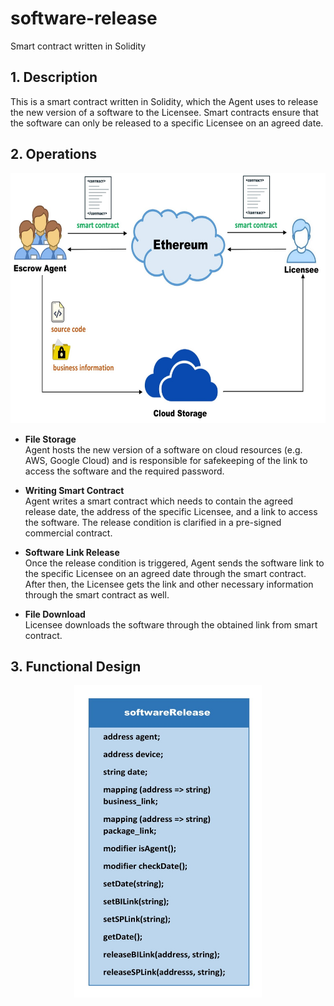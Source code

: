 # software-release
Smart contract written in Solidity 

## 1. Description
This is a smart contract written in Solidity, which the Agent uses to release the new version of a software to the Licensee. Smart contracts ensure that the software can only be released to a specific Licensee on an agreed date.

## 2. Operations
<div align=center><img width="600" height="400" src="https://github.com/zhilin963/software-release/blob/main/IMG/release2licensee.jpg" />  </div>

* **File Storage**  
Agent hosts the new version of a software on cloud resources (e.g. AWS, Google Cloud) and is responsible for safekeeping of the link to access the software and the required password.  

* **Writing Smart Contract**  
Agent writes a smart contract which needs to contain the agreed release date, the address of the specific Licensee, and a link to access the software. The release condition is clarified in a pre-signed commercial contract.  

* **Software Link Release**  
Once the release condition is triggered, Agent sends the software link to the specific Licensee on an agreed date through the smart contract. After then, the Licensee gets the link and other necessary information through the smart contract as well.  

* **File Download**  
Licensee downloads the software through the obtained link from smart contract.  

## 3. Functional Design
<div align=center><img width="300" height="500" src="https://github.com/zhilin963/software-release/blob/main/IMG/contract1.jpg" />  </div>

